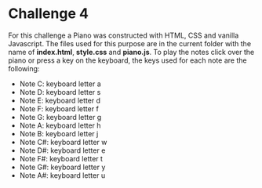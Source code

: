 # Challenge 4
For this challenge a Piano was constructed with HTML, CSS and vanilla 
Javascript. The files used for this purpose are in the current folder with 
the name of **index.html**, **style.css** and **piano.js**. To play the notes 
click over the piano or press a key on the keyboard, the keys used for each
note are the following:

* Note C: keyboard letter a
* Note D: keyboard letter s
* Note E: keyboard letter d
* Note F: keyboard letter f
* Note G: keyboard letter g
* Note A: keyboard letter h
* Note B: keyboard letter j
* Note C#: keyboard letter w
* Note D#: keyboard letter e
* Note F#: keyboard letter t
* Note G#: keyboard letter y
* Note A#: keyboard letter u
